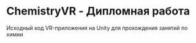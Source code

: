 # ChemistryVR - Дипломная работа
Исходный код VR-приложения на Unity для прохождения занятий по химии

